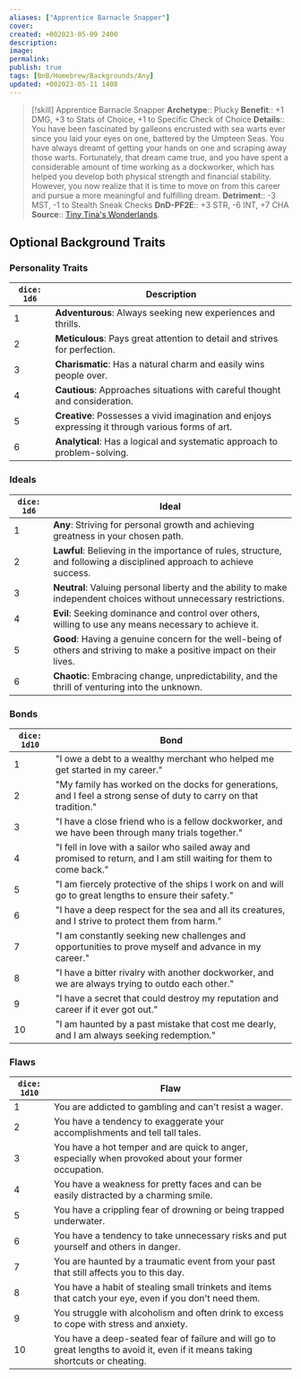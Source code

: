 ```yaml
---
aliases: ["Apprentice Barnacle Snapper"]
cover: 
created: +002023-05-09 2400
description: 
image: 
permalink: 
publish: true
tags: [BnB/Homebrew/Backgrounds/Any]
updated: +002023-05-11 1408
---
```


> [!skill] Apprentice Barnacle Snapper
> **Archetype**:: Plucky
> **Benefit**:: +1 DMG, +3 to Stats of Choice, +1 to Specific Check of Choice
> **Details**:: You have been fascinated by galleons encrusted with sea warts ever since you laid your eyes on one, battered by the Umpteen Seas. You have always dreamt of getting your hands on one and scraping away those warts. Fortunately, that dream came true, and you have spent a considerable amount of time working as a dockworker, which has helped you develop both physical strength and financial stability. However, you now realize that it is time to move on from this career and pursue a more meaningful and fulfilling dream.
> **Detriment**:: -3 MST, -1 to Stealth Sneak Checks
> **DnD-PF2E**:: +3 STR, -6 INT, +7 CHA
> **Source**:: [Tiny Tina's Wonderlands](https://playwonderlands.2k.com).

## Optional Background Traits

### Personality Traits

| `dice: 1d6` | **Description**                                                                                    |
|-------------|----------------------------------------------------------------------------------------------------|
| 1           | **Adventurous**: Always seeking new experiences and thrills.                                       |
| 2           | **Meticulous**: Pays great attention to detail and strives for perfection.                         |
| 3           | **Charismatic**: Has a natural charm and easily wins people over.                                  |
| 4           | **Cautious**: Approaches situations with careful thought and consideration.                        |
| 5           | **Creative**: Possesses a vivid imagination and enjoys expressing it through various forms of art. |
| 6           | **Analytical**: Has a logical and systematic approach to problem-solving.                          |

### Ideals

| `dice: 1d6` | Ideal                                                                                                                  |
|-------------|------------------------------------------------------------------------------------------------------------------------|
| 1           | **Any**: Striving for personal growth and achieving greatness in your chosen path.                                     |
| 2           | **Lawful**: Believing in the importance of rules, structure, and following a disciplined approach to achieve success.  |
| 3           | **Neutral**: Valuing personal liberty and the ability to make independent choices without unnecessary restrictions.    |
| 4           | **Evil**: Seeking dominance and control over others, willing to use any means necessary to achieve it.                 |
| 5           | **Good**: Having a genuine concern for the well-being of others and striving to make a positive impact on their lives. |
| 6           | **Chaotic**: Embracing change, unpredictability, and the thrill of venturing into the unknown.                         |

### Bonds

| `dice: 1d10` 	 | Bond 	                                                                                                                 |
|----------------|------------------------------------------------------------------------------------------------------------------------|
| 1 	            | "I owe a debt to a wealthy merchant who helped me get started in my career." 	                                         |
| 2 	            | "My family has worked on the docks for generations, and I feel a strong sense of duty to carry on that tradition." 	   |
| 3 	            | "I have a close friend who is a fellow dockworker, and we have been through many trials together." 	                   |
| 4 	            | "I fell in love with a sailor who sailed away and promised to return, and I am still waiting for them to come back." 	 |
| 5 	            | "I am fiercely protective of the ships I work on and will go to great lengths to ensure their safety." 	               |
| 6 	            | "I have a deep respect for the sea and all its creatures, and I strive to protect them from harm." 	                   |
| 7 	            | "I am constantly seeking new challenges and opportunities to prove myself and advance in my career." 	                 |
| 8 	            | "I have a bitter rivalry with another dockworker, and we are always trying to outdo each other." 	                     |
| 9 	            | "I have a secret that could destroy my reputation and career if it ever got out." 	                                    |
| 10 	           | "I am haunted by a past mistake that cost me dearly, and I am always seeking redemption." 	                            |

### Flaws

| `dice: 1d10` | Flaw                                                                                                                            |
|--------------|---------------------------------------------------------------------------------------------------------------------------------|
| 1            | You are addicted to gambling and can't resist a wager.                                                                          |
| 2            | You have a tendency to exaggerate your accomplishments and tell tall tales.                                                     |
| 3            | You have a hot temper and are quick to anger, especially when provoked about your former occupation.                            |
| 4            | You have a weakness for pretty faces and can be easily distracted by a charming smile.                                          |
| 5            | You have a crippling fear of drowning or being trapped underwater.                                                              |
| 6            | You have a tendency to take unnecessary risks and put yourself and others in danger.                                            |
| 7            | You are haunted by a traumatic event from your past that still affects you to this day.                                         |
| 8            | You have a habit of stealing small trinkets and items that catch your eye, even if you don't need them.                         |
| 9            | You struggle with alcoholism and often drink to excess to cope with stress and anxiety.                                         |
| 10           | You have a deep-seated fear of failure and will go to great lengths to avoid it, even if it means taking shortcuts or cheating. |
